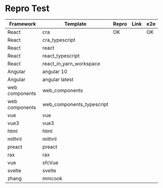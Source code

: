 # Repro Test

| Framework      | Template                  | Repro | Link | e2e |
| -------------- | ------------------------- | ----- | ---- | --- |
| React          | cra                       | OK    |      | OK  |
| React          | cra_typescript            |       |      |     |
| React          | react                     |       |      |     |
| React          | react_typescript          |       |      |     |
| React          | react_in_yarn_workspace   |       |      |     |
| Angular        | angular 10                |       |      |     |
| Angular        | angular latest            |       |      |     |
| web components | web_components            |       |      |     |
| web components | web_components_typescript |       |      |     |
| vue            | vue                       |       |      |     |
| vue3           | vue3                      |       |      |     |
| html           | html                      |       |      |     |
| mithril        | mithril                   |       |      |     |
| preact         | preact                    |       |      |     |
| rax            | rax                       |       |      |     |
| vue            | sfcVue                    |       |      |     |
| svelte         | svelte                    |       |      |     |
| zhang          | mmcook                    |       |      |     |
